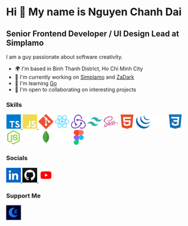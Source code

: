 Hi 👋 My name is Nguyen Chanh Dai
=================================

Senior Frontend Developer / UI Design Lead at Simplamo
-------------------------

I am a guy passionate about software creativity.

* 🌍 I'm based in Binh Thanh District, Ho Chi Minh City
* 🚀 I'm currently working on [Simplamo](https://simplamo.com) and [ZaDark](https://zadark.quaric.com)
* 🧠 I'm learning [Go](https://go.dev)
* 🤝 I'm open to collaborating on interesting projects

### Skills

<a href="https://www.typescriptlang.org/" target="_blank" rel="noreferrer"> <img src="./images/skills/typescript-colored.svg" width="40" height="40" alt="TypeScript" /> </a>
<a href="https://developer.mozilla.org/en-US/docs/Web/JavaScript" target="_blank" rel="noreferrer"> <img src="./images/skills/javascript-colored.svg" width="40" height="40" alt="JavaScript" /> </a>
<a href="https://git-scm.com/" target="_blank" rel="noreferrer"><img src="./images/skills/git-colored.svg" width="40" height="40" alt="Git" /></a>
<a href="https://reactjs.org/" target="_blank" rel="noreferrer"><img src="./images/skills/react-colored.svg" width="40" height="40" alt="React" /></a>
<a href="https://redux.js.org/" target="_blank" rel="noreferrer"><img src="./images/skills/redux-colored.svg" width="40" height="40" alt="Redux" /></a>
<a href="https://tailwindcss.com/" target="_blank" rel="noreferrer"><img src="./images/skills/tailwindcss-colored.svg" width="40" height="40" alt="TailwindCSS" /></a>
<a href="https://sass-lang.com/" target="_blank" rel="noreferrer"><img src="./images/skills/sass-colored.svg" width="40" height="40" alt="Sass" /></a>
<a href="https://developer.mozilla.org/en-US/docs/Glossary/HTML5" target="_blank" rel="noreferrer"><img src="./images/skills/html5-colored.svg" width="40" height="40" alt="HTML5" /></a>
<a href="https://jquery.com/" target="_blank" rel="noreferrer"><img src="./images/skills/jquery-colored.svg" width="40" height="40" alt="JQuery" /></a>
<a href="https://nextjs.org/docs" target="_blank" rel="noreferrer"><img src="./images/skills/nextjs-colored-dark.svg" width="40" height="40" alt="NextJs" /></a>
<a href="https://www.w3.org/TR/CSS/#css" target="_blank" rel="noreferrer"><img src="./images/skills/css3-colored.svg" width="40" height="40" alt="CSS3" /></a>
<a href="https://nodejs.org/en/" target="_blank" rel="noreferrer"><img src="./images/skills/nodejs-colored.svg" width="40" height="40" alt="NodeJS" /></a>
<a href="https://expressjs.com/" target="_blank" rel="noreferrer"><img src="./images/skills/express-colored-dark.svg" width="40" height="40" alt="Express" /></a>
<a href="https://www.mongodb.com/" target="_blank" rel="noreferrer"><img src="./images/skills/mongodb-colored.svg" width="40" height="40" alt="MongoDB" /></a>
<a href="https://www.adobe.com/uk/products/photoshop.html" target="_blank" rel="noreferrer"><img src="./images/skills/photoshop-colored-dark.svg" width="40" height="40" alt="Photoshop" /></a>
<a href="https://www.figma.com/" target="_blank" rel="noreferrer"><img src="./images/skills/figma-colored.svg" width="40" height="40" alt="Figma" /></a>

### Socials

<a href="https://www.linkedin.com/in/iamncdai" target="_blank" rel="noreferrer">
  <img src="./images/socials/LINKEDIN.png" width="40" height="40" alt="LinkedIn" />
</a>
<a href="https://www.github.com/iamncdai" target="_blank" rel="noreferrer">
  <img src="./images/socials/GITHUB.png" width="40" height="40" alt="GitHub" />
</a>
<a href="https://www.youtube.com/@ncdai" target="_blank" rel="noreferrer">
  <img src="./images/socials/YOUTUBE.png" width="40" height="40" alt="YouTube" />
</a>

### Support Me

<a href="https://zadark.quaric.com/donate" target="_blank" rel="noreferrer">
  <img src="./images/socials/ZADARK.png" width="40" height="40" alt="LinkedIn" />
</a>
